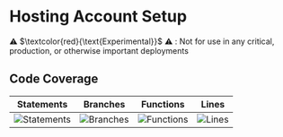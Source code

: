 
# Hosting Account Setup

⚠️ $\textcolor{red}{\text{Experimental}}$ ⚠️ : Not for use in any critical, production, or otherwise important deployments

## Code Coverage

| Statements                  | Branches                | Functions                 | Lines             |
| --------------------------- | ----------------------- | ------------------------- | ----------------- |
| ![Statements](https://img.shields.io/badge/statements-95.66%25-brightgreen.svg?style=flat) | ![Branches](https://img.shields.io/badge/branches-90.47%25-brightgreen.svg?style=flat) | ![Functions](https://img.shields.io/badge/functions-94.91%25-brightgreen.svg?style=flat) | ![Lines](https://img.shields.io/badge/lines-95.62%25-brightgreen.svg?style=flat) |

